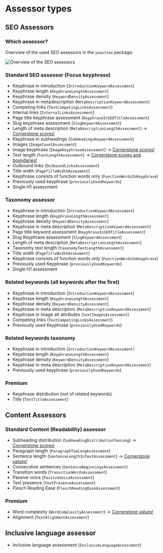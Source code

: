 # Assessor types
## SEO Assessors
### Which assessor?
Overview of the used SEO assessors in the `yoastseo` package:

![Overview of the SEO assessors](/packages/yoastseo/images/assessorsOverview.png)
### Standard SEO assessor (Focus keyphrase)
- Keyphrase in introduction (`IntroductionKeywordAssessment`)
- Keyphrase length (`KeyphraseLengthAssessment`)
- Keyphrase density (`KeywordDensityAssessment`)
- Keyphrase in metadescription (`MetaDescriptionKeywordAssessment`)
- Competing links (`TextCompetingLinksAssessment`)
- Internal links (`InternalLinksAssessment`)
- Page title keyphrase assessment (`KeyphraseInSEOTitleAssessment`)
- Slug keyphrase assessment (`SlugKeywordAssessment`)
- Length of meta description (`MetaDescriptionLengthAssessment`) -> [Cornerstone scores!](SCORING%20SEO.md#5-meta-description-length)
- Keyphrase in subheadings (`SubHeadingsKeywordAssessment`)
- Images (`ImageCountAssessment`)
- Image keyphrase (`ImageKeyphraseAssessment`) -> [Cornerstone scores!](SCORING%20SEO.md#7-image-keyphrase)
- Text length (`TextLengthAssessment`) -> [Cornerstone scores and boundaries!](SCORING%20SEO.md#1-text-length)
- Outbound links (`OutboundLinksAssessment`)
- Title width (`PageTitleWidthAssesment`)
- Keyphrase consists of function words only (`FunctionWordsInKeyphrase`)
- Previously used keyphrase (`previouslyUsedKeywords`)
- Single H1 assessment
### Taxonomy assessor
- Keyphrase in introduction (`IntroductionKeywordAssessment`)
- Keyphrase length (`KeyphraseLengthAssessment`)
- Keyphrase density (`KeywordDensityAssessment`)
- Keyphrase in meta description (`MetaDescriptionKeywordAssessment`)
- Page title keyword assessment (`KeyphraseInSEOTitleAssessment`)
- Slug Keyphrase assessment (`SlugKeywordAssessment`)
- Length of meta description (`MetaDescriptionLengthAssessment`)
- Taxonomy text length (`taxonomyTextLengthAssessment`)
- Title width (`PageTitleWidthAssesment`)
- Keyphrase consists of function words only (`FunctionWordsInKeyphrase`)
- Previously used Keyphrase (`previouslyUsedKeywords`)
- Single H1 assessment
### Related keywords (all keywords after the first)
- Keyphrase in introduction (`IntroductionKeywordAssessment`)
- Keyphrase length (`KeyphraseLengthAssessment`)
- Keyphrase density (`KeywordDensityAssessment`)
- Keyphrase in meta description (`MetaDescriptionKeywordAssessment`)
- Keyphrase in image alt attributes (`textImagesAssessment`)
- Competing links (`TextCompetingLinksAssessment`)
- Previously used Keyphrase (`previouslyUsedKeywords`)
### Related keywords taxonomy
- Keyphrase in introduction (`IntroductionKeywordAssessment)`
- Keyphrase length (`KeyphraseLengthAssessment`)
- Keyphrase density (`KeywordDensityAssessment`)
- Keyphrase in meta description (`MetaDescriptionKeywordAssessment`)
- Previously used keyphrase (`previouslyUsedKeywords`)
### Premium
- Keyphrase distribution (not of related keywords)
- Title (`TextTitleAssessment`)

## Content Assessors
### Standard Content (Readability) assessor
- Subheading distribution (`SubheadingDistributionTooLong`) -> [Cornerstone scores!](SCORING%20READABILITY.md#1-subheading-distribution)
- Paragraph length (`ParagraphTooLongAssessment`)
- Sentence length (`SentenceLengthInTextAssessment`) -> [Cornerstone values!](SCORING%20READABILITY.md#1-subheading-distribution)
- Consecutive sentences (`SentenceBeginningsAssessment`)
- Transition words (`TransitionWordsAssessment`)
- Passive voice (`PassiveVoiceAssessment`)
- Text presence (`TextPresenceAssessment`)
- Flesch Reading Ease (`FleschReadingEaseAssessment`)
### Premium
- Word complexity (`WordComplexityAssessment`) -> [Cornerstone values!](SCORING%20READABILITY.md#8-word-complexity)
- Alignment (`TextAlignmentAssessment`)

## Inclusive language assessor
- Inclusive language assessment (`InclusiveLanguageAssessment`)
